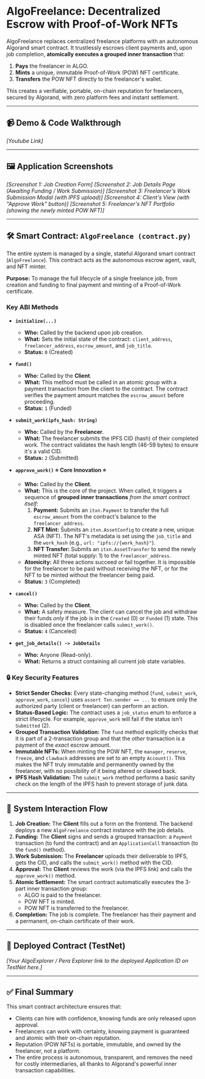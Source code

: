 # AlgoFreelance: Decentralized Escrow with Proof-of-Work NFTs

AlgoFreelance replaces centralized freelance platforms with an autonomous Algorand smart contract. It trustlessly escrows client payments and, upon job completion, **atomically executes a grouped inner transaction** that:

1.  **Pays** the freelancer in ALGO.
2.  **Mints** a unique, immutable Proof-of-Work (POW) NFT certificate.
3.  **Transfers** the POW NFT directly to the freelancer's wallet.

This creates a verifiable, portable, on-chain reputation for freelancers, secured by Algorand, with zero platform fees and instant settlement.

---

## 📹 Demo & Code Walkthrough

_[Youtube Link]_

---

## 🖼️ Application Screenshots

_[Screenshot 1: Job Creation Form]_
_[Screenshot 2: Job Details Page (Awaiting Funding / Work Submission)]_
_[Screenshot 3: Freelancer's Work Submission Modal (with IPFS upload)]_
_[Screenshot 4: Client's View (with "Approve Work" button)]_
_[Screenshot 5: Freelancer's NFT Portfolio (showing the newly minted POW NFT)]_

---

## 🛠 Smart Contract: `AlgoFreelance (contract.py)`

The entire system is managed by a single, stateful Algorand smart contract (`AlgoFreelance`). This contract acts as the autonomous escrow agent, vault, and NFT minter.

**Purpose:**
To manage the full lifecycle of a single freelance job, from creation and funding to final payment and minting of a Proof-of-Work certificate.

### Key ABI Methods

- **`initialize(...)`**

  - **Who:** Called by the backend upon job creation.
  - **What:** Sets the initial state of the contract: `client_address`, `freelancer_address`, `escrow_amount`, and `job_title`.
  - **Status:** `0` (Created)

- **`fund()`**

  - **Who:** Called by the **Client**.
  - **What:** This method must be called in an atomic group with a payment transaction from the client to the contract. The contract verifies the payment amount matches the `escrow_amount` before proceeding.
  - **Status:** `1` (Funded)

- **`submit_work(ipfs_hash: String)`**

  - **Who:** Called by the **Freelancer**.
  - **What:** The freelancer submits the IPFS CID (hash) of their completed work. The contract validates the hash length (46-59 bytes) to ensure it's a valid CID.
  - **Status:** `2` (Submitted)

- **`approve_work()` ⭐ Core Innovation ⭐**

  - **Who:** Called by the **Client**.
  - **What:** This is the core of the project. When called, it triggers a sequence of **grouped inner transactions** _from the smart contract itself_:
    1.  **Payment:** Submits an `itxn.Payment` to transfer the full `escrow_amount` from the contract's balance to the `freelancer_address`.
    2.  **NFT Mint:** Submits an `itxn.AssetConfig` to create a new, unique ASA (NFT). The NFT's metadata is set using the `job_title` and the `work_hash` (e.g., `url: "ipfs://{work_hash}"`).
    3.  **NFT Transfer:** Submits an `itxn.AssetTransfer` to send the newly minted NFT (total supply: 1) to the `freelancer_address`.
  - **Atomicity:** All three actions succeed or fail together. It is impossible for the freelancer to be paid without receiving the NFT, or for the NFT to be minted without the freelancer being paid.
  - **Status:** `3` (Completed)

- **`cancel()`**

  - **Who:** Called by the **Client**.
  - **What:** A safety measure. The client can cancel the job and withdraw their funds _only_ if the job is in the `Created` (0) or `Funded` (1) state. This is disabled once the freelancer calls `submit_work()`.
  - **Status:** `4` (Canceled)

- **`get_job_details() -> JobDetails`**
  - **Who:** Anyone (Read-only).
  - **What:** Returns a struct containing all current job state variables.

### 🔒 Key Security Features

- **Strict Sender Checks:** Every state-changing method (`fund`, `submit_work`, `approve_work`, `cancel`) uses `assert Txn.sender == ...` to ensure only the authorized party (client or freelancer) can perform an action.
- **Status-Based Logic:** The contract uses a `job_status` enum to enforce a strict lifecycle. For example, `approve_work` will fail if the status isn't `Submitted` (2).
- **Grouped Transaction Validation:** The `fund` method explicitly checks that it is part of a 2-transaction group and that the _other_ transaction is a payment of the _exact_ escrow amount.
- **Immutable NFTs:** When minting the POW NFT, the `manager`, `reserve`, `freeze`, and `clawback` addresses are set to an empty `Account()`. This makes the NFT truly immutable and permanently owned by the freelancer, with no possibility of it being altered or clawed back.
- **IPFS Hash Validation:** The `submit_work` method performs a basic sanity check on the length of the IPFS hash to prevent storage of junk data.

---

## 🔗 System Interaction Flow

1.  **Job Creation:** The **Client** fills out a form on the frontend. The backend deploys a new `AlgoFreelance` contract instance with the job details.
2.  **Funding:** The **Client** signs and sends a grouped transaction: a `Payment` transaction (to fund the contract) and an `ApplicationCall` transaction (to the `fund()` method).
3.  **Work Submission:** The **Freelancer** uploads their deliverable to IPFS, gets the CID, and calls the `submit_work()` method with the CID.
4.  **Approval:** The **Client** reviews the work (via the IPFS link) and calls the `approve_work()` method.
5.  **Atomic Settlement:** The smart contract automatically executes the 3-part inner transaction group:
    - ALGO is paid to the freelancer.
    - POW NFT is minted.
    - POW NFT is transferred to the freelancer.
6.  **Completion:** The job is complete. The freelancer has their payment and a permanent, on-chain certificate of their work.

---

## 🔗 Deployed Contract (TestNet)

_[Your AlgoExplorer / Pera Explorer link to the deployed Application ID on TestNet here.]_

---

## ✅ Final Summary

This smart contract architecture ensures that:

- Clients can hire with confidence, knowing funds are only released upon approval.
- Freelancers can work with certainty, knowing payment is guaranteed and atomic with their on-chain reputation.
- Reputation (POW NFTs) is portable, immutable, and owned by the freelancer, not a platform.
- The entire process is autonomous, transparent, and removes the need for costly intermediaries, all thanks to Algorand's powerful inner transaction capabilities.

